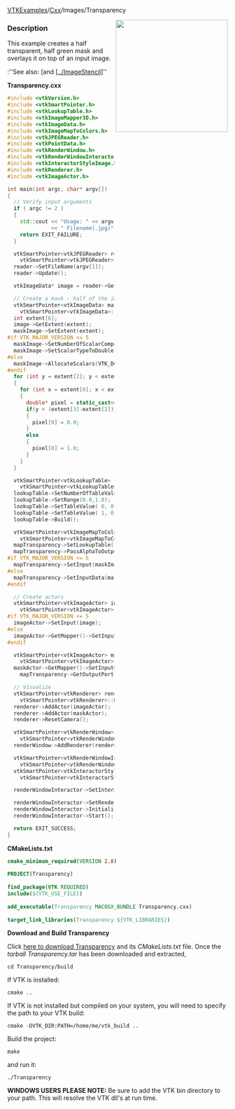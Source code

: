 [VTKExamples](/home/)/[Cxx](/Cxx)/Images/Transparency

<img align="right" src="https://github.com/lorensen/VTKExamples/blob/gh-pages/Testing/Baseline/Images/TestTransparency.png?raw=true" width="256" />

### Description
This example creates a half transparent, half green mask and overlays it on top of an input image.

:''See also: [and [[../ImageStencil]]([../../Visualization/ImageTransparency]])''

**Transparency.cxx**
```c++
#include <vtkVersion.h>
#include <vtkSmartPointer.h>
#include <vtkLookupTable.h>
#include <vtkImageMapper3D.h>
#include <vtkImageData.h>
#include <vtkImageMapToColors.h>
#include <vtkJPEGReader.h>
#include <vtkPointData.h>
#include <vtkRenderWindow.h>
#include <vtkRenderWindowInteractor.h>
#include <vtkInteractorStyleImage.h>
#include <vtkRenderer.h>
#include <vtkImageActor.h>

int main(int argc, char* argv[])
{
  // Verify input arguments
  if ( argc != 2 )
  {
    std::cout << "Usage: " << argv[0]
              << " Filename(.jpg)" << std::endl;
    return EXIT_FAILURE;
  }

  vtkSmartPointer<vtkJPEGReader> reader =
    vtkSmartPointer<vtkJPEGReader>::New();
  reader->SetFileName(argv[1]);
  reader->Update();

  vtkImageData* image = reader->GetOutput();

  // Create a mask - half of the image should be transparent and the other half opaque
  vtkSmartPointer<vtkImageData> maskImage =
    vtkSmartPointer<vtkImageData>::New();
  int extent[6];
  image->GetExtent(extent);
  maskImage->SetExtent(extent);
#if VTK_MAJOR_VERSION <= 5
  maskImage->SetNumberOfScalarComponents(1);
  maskImage->SetScalarTypeToDouble();
#else
  maskImage->AllocateScalars(VTK_DOUBLE,1);
#endif
  for (int y = extent[2]; y < extent[3]; y++)
  {
    for (int x = extent[0]; x < extent[1]; x++)
    {
      double* pixel = static_cast<double*>(maskImage->GetScalarPointer(x,y,0));
      if(y > (extent[3]-extent[2])/2.0)
      {
        pixel[0] = 0.0;
      }
      else
      {
        pixel[0] = 1.0;
      }
    }
  }

  vtkSmartPointer<vtkLookupTable> lookupTable =
    vtkSmartPointer<vtkLookupTable>::New();
  lookupTable->SetNumberOfTableValues(2);
  lookupTable->SetRange(0.0,1.0);
  lookupTable->SetTableValue( 0, 0.0, 0.0, 0.0, 0.0 ); //label 0 is transparent
  lookupTable->SetTableValue( 1, 0.0, 1.0, 0.0, 1.0 ); //label 1 is opaque and green
  lookupTable->Build();

  vtkSmartPointer<vtkImageMapToColors> mapTransparency =
    vtkSmartPointer<vtkImageMapToColors>::New();
  mapTransparency->SetLookupTable(lookupTable);
  mapTransparency->PassAlphaToOutputOn();
#if VTK_MAJOR_VERSION <= 5
  mapTransparency->SetInput(maskImage);
#else
  mapTransparency->SetInputData(maskImage);
#endif

  // Create actors
  vtkSmartPointer<vtkImageActor> imageActor =
    vtkSmartPointer<vtkImageActor>::New();
#if VTK_MAJOR_VERSION <= 5
  imageActor->SetInput(image);
#else
  imageActor->GetMapper()->SetInputData(image);
#endif

  vtkSmartPointer<vtkImageActor> maskActor =
    vtkSmartPointer<vtkImageActor>::New();
  maskActor->GetMapper()->SetInputConnection(
    mapTransparency->GetOutputPort());

  // Visualize
  vtkSmartPointer<vtkRenderer> renderer =
    vtkSmartPointer<vtkRenderer>::New();
  renderer->AddActor(imageActor);
  renderer->AddActor(maskActor);
  renderer->ResetCamera();

  vtkSmartPointer<vtkRenderWindow> renderWindow =
    vtkSmartPointer<vtkRenderWindow>::New();
  renderWindow->AddRenderer(renderer);

  vtkSmartPointer<vtkRenderWindowInteractor> renderWindowInteractor =
    vtkSmartPointer<vtkRenderWindowInteractor>::New();
  vtkSmartPointer<vtkInteractorStyleImage> style =
    vtkSmartPointer<vtkInteractorStyleImage>::New();

  renderWindowInteractor->SetInteractorStyle(style);

  renderWindowInteractor->SetRenderWindow(renderWindow);
  renderWindowInteractor->Initialize();
  renderWindowInteractor->Start();

  return EXIT_SUCCESS;
}
```
**CMakeLists.txt**
```cmake
cmake_minimum_required(VERSION 2.8)
 
PROJECT(Transparency)
 
find_package(VTK REQUIRED)
include(${VTK_USE_FILE})
 
add_executable(Transparency MACOSX_BUNDLE Transparency.cxx)
 
target_link_libraries(Transparency ${VTK_LIBRARIES})
```

**Download and Build Transparency**

Click [here to download Transparency](https://github.com/lorensen/VTKWikiExamplesTarballs/raw/master/Transparency.tar) and its *CMakeLists.txt* file.
Once the *tarball Transparency.tar* has been downloaded and extracted,
```
cd Transparency/build 
```
If VTK is installed:
```
cmake ..
```
If VTK is not installed but compiled on your system, you will need to specify the path to your VTK build:
```
cmake -DVTK_DIR:PATH=/home/me/vtk_build ..
```
Build the project:
```
make
```
and run it:
```
./Transparency
```
**WINDOWS USERS PLEASE NOTE:** Be sure to add the VTK bin directory to your path. This will resolve the VTK dll's at run time.

